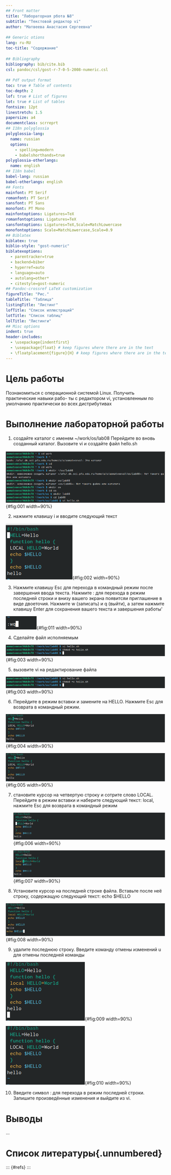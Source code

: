 ```yaml
---
## Front matter
title: "Лабораторная рбота №8"
subtitle: "Текстовой редактор vi"
author: "Матвеева Анастасия Сергеевна"

## Generic otions
lang: ru-RU
toc-title: "Содержание"

## Bibliography
bibliography: bib/cite.bib
csl: pandoc/csl/gost-r-7-0-5-2008-numeric.csl

## Pdf output format
toc: true # Table of contents
toc-depth: 2
lof: true # List of figures
lot: true # List of tables
fontsize: 12pt
linestretch: 1.5
papersize: a4
documentclass: scrreprt
## I18n polyglossia
polyglossia-lang:
  name: russian
  options:
	- spelling=modern
	- babelshorthands=true
polyglossia-otherlangs:
  name: english
## I18n babel
babel-lang: russian
babel-otherlangs: english
## Fonts
mainfont: PT Serif
romanfont: PT Serif
sansfont: PT Sans
monofont: PT Mono
mainfontoptions: Ligatures=TeX
romanfontoptions: Ligatures=TeX
sansfontoptions: Ligatures=TeX,Scale=MatchLowercase
monofontoptions: Scale=MatchLowercase,Scale=0.9
## Biblatex
biblatex: true
biblio-style: "gost-numeric"
biblatexoptions:
  - parentracker=true
  - backend=biber
  - hyperref=auto
  - language=auto
  - autolang=other*
  - citestyle=gost-numeric
## Pandoc-crossref LaTeX customization
figureTitle: "Рис."
tableTitle: "Таблица"
listingTitle: "Листинг"
lofTitle: "Список иллюстраций"
lotTitle: "Список таблиц"
lolTitle: "Листинги"
## Misc options
indent: true
header-includes:
  - \usepackage{indentfirst}
  - \usepackage{float} # keep figures where there are in the text
  - \floatplacement{figure}{H} # keep figures where there are in the text
---
```


# Цель работы


Познакомиться с операционной системой Linux. Получить практические навыки рабо-
ты с редактором vi, установленным по умолчанию практически во всех дистрибутивах


# Выполнение лабораторной работы

1.  cоздайте каталог с именем ~/work/os/lab08
    Перейдите во вновь созданный каталог.
    Вызовите vi и создайте файл hello.sh

![...](image/1.png){#fig:001 width=90%}

2. нажмите клавишу i и вводите следующий текст
 
![...](image/2.png){#fig:002 width=90%}

3. Нажмите клавишу Esc для перехода в командный режим после завершения ввода текста. Нажмите : для перехода в режим последней строки и внизу вашего экрана появитсяи приглашение в виде двоеточия.  Нажмите w (записать) и q (выйти), а затем нажмите клавишу Enter для сохранения вашего текста и завершения работы'

 ![...](image/11.png){#fig:011 width=90%}
 
4. Сделайте файл исполняемым
 
![...](image/3.png){#fig:003 width=90%}

5. вызовите vi на редактирование файла

![...](image/3.png){#fig:003 width=90%}

6. Перейдите в режим вставки и замените на HELLO. Нажмите Esc для возврата в командный режим.

![...](image/4.png){#fig:004 width=90%}
   
![...](image/5.png){#fig:005 width=90%}

7. становите курсор на четвертую строку и сотрите слово LOCAL. Перейдите в режим вставки и наберите следующий текст: local, нажмите Esc для возврата в командный режим

   ![...](image/6.png){#fig:006 width=90%}
   
    ![...](image/7.png){#fig:007 width=90%}
8. Установите курсор на последней строке файла. Вставьте после неё строку, содержащую следующий текст: echo $HELLO

![...](image/8.png){#fig:008 width=90%}

9. удалите последнюю строку.  Введите команду отмены изменений u для отмены последней команды

![...](image/9.png){#fig:009 width=90%}

![...](image/10.png){#fig:010 width=90%}

10. Введите символ : для перехода в режим последней строки. Запишите произведённые изменения и выйдите из vi.
  

# Выводы

...


# Список литературы{.unnumbered}

::: {#refs}
:::
